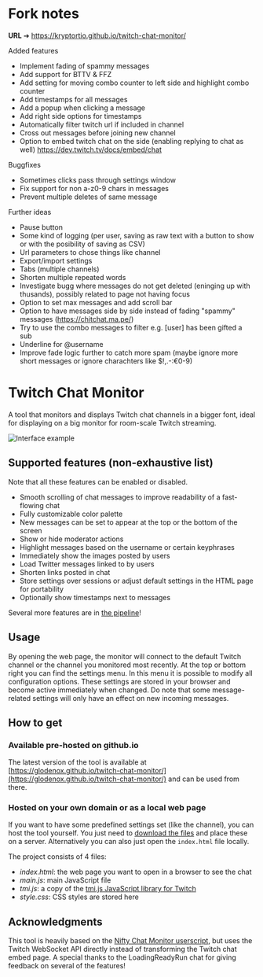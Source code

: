 # Fork notes

**URL** ➔ https://kryptortio.github.io/twitch-chat-monitor/

Added features
* Implement fading of spammy messages
* Add support for BTTV & FFZ
* Add setting for moving combo counter to left side and highlight combo counter
* Add timestamps for all messages
* Add a popup when clicking a message
* Add right side options for timestamps
* Automatically filter twitch url if included in channel
* Cross out messages before joining new channel
* Option to embed twitch chat on the side (enabling replying to chat as well) https://dev.twitch.tv/docs/embed/chat

Buggfixes
* Sometimes clicks pass through settings window
* Fix support for non a-z0-9 chars in messages
* Prevent multiple deletes of same message

Further ideas
* Pause button
* Some kind of logging (per user, saving as raw text with a button to show or with the posibility of saving as CSV)
* Url parameters to chose things like channel
* Export/import settings
* Tabs (multiple channels)
* Shorten multiple repeated words
* Investigate bugg where messages do not get deleted (eninging up with thusands), possibly related to page not having focus
* Option to set max messages and add scroll bar
* Option to have messages side by side instead of fading "spammy" messages (https://chitchat.ma.pe/)
* Try to use the combo messages to filter e.g. [user] has been gifted a sub
* Underline for @username
* Improve fade logic further to catch more spam (maybe ignore more short messages or ignore charachters like $!,.-:€0-9)



# Twitch Chat Monitor

A tool that monitors and displays Twitch chat channels in a bigger font, ideal for displaying on a big monitor for room-scale Twitch streaming.

![Interface example](./img/example.png)


## Supported features (non-exhaustive list)

Note that all these features can be enabled or disabled.

* Smooth scrolling of chat messages to improve readability of a fast-flowing chat
* Fully customizable color palette
* New messages can be set to appear at the top or the bottom of the screen
* Show or hide moderator actions
* Highlight messages based on the username or certain keyphrases
* Immediately show the images posted by users
* Load Twitter messages linked to by users
* Shorten links posted in chat
* Store settings over sessions or adjust default settings in the HTML page for portability
* Optionally show timestamps next to messages

Several more features are in [the pipeline](https://github.com/Glodenox/twitch-chat-monitor/issues)!

## Usage

By opening the web page, the monitor will connect to the default Twitch channel or the channel you monitored most recently. At the top or bottom right you can find the settings menu. In this menu it is possible to modify all configuration options. These settings are stored in your browser and become active immediately when changed. Do note that some message-related settings will only have an effect on new incoming messages.

## How to get

### Available pre-hosted on github.io

The latest version of the tool is available at [https://glodenox.github.io/twitch-chat-monitor/](https://glodenox.github.io/twitch-chat-monitor/) and can be used from there.

### Hosted on your own domain or as a local web page

If you want to have some predefined settings set (like the channel), you can host the tool yourself. You just need to [download the files](https://github.com/Glodenox/twitch-chat-monitor/archive/master.zip) and place these on a server. Alternatively you can also just open the `index.html` file locally.

The project consists of 4 files:

* *index.html*: the web page you want to open in a browser to see the chat
* *main.js*: main JavaScript file
* *tmi.js*: a copy of the [tmi.js JavaScript library for Twitch](https://github.com/tmijs/tmi.js)
* *style.css*: CSS styles are stored here

## Acknowledgments

This tool is heavily based on the [Nifty Chat Monitor userscript](https://github.com/paul-lrr/nifty-chat-monitor), but uses the Twitch WebSocket API directly instead of transforming the Twitch chat embed page.
A special thanks to the LoadingReadyRun chat for giving feedback on several of the features!
